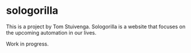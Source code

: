 # sologorilla

This is a project by Tom Stuivenga. Sologorilla is a website that focuses on the upcoming automation in our lives.

Work in progress.
